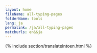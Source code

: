 ```yaml
---
layout: home
fileName: all-typing-pages
folderName: tools
lang: ja
permalink: /ja/all-typing-pages
matchurls: en&&ja
---
```

{% include section/translateintoen.html %}